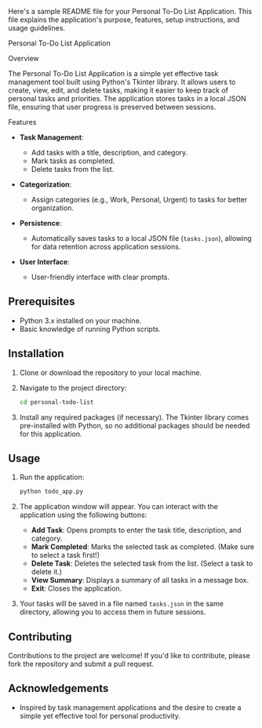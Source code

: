 Here's a sample README file for your Personal To-Do List Application. This file explains the application's purpose, features, setup instructions, and usage guidelines.


Personal To-Do List Application

 Overview

The Personal To-Do List Application is a simple yet effective task management tool built using Python's Tkinter library. It allows users to create, view, edit, and delete tasks, making it easier to keep track of personal tasks and priorities. The application stores tasks in a local JSON file, ensuring that user progress is preserved between sessions.

 Features

- **Task Management**: 
  - Add tasks with a title, description, and category.
  - Mark tasks as completed.
  - Delete tasks from the list.
  
- **Categorization**: 
  - Assign categories (e.g., Work, Personal, Urgent) to tasks for better organization.

- **Persistence**: 
  - Automatically saves tasks to a local JSON file (`tasks.json`), allowing for data retention across application sessions.

- **User Interface**: 
  - User-friendly interface with clear prompts.

## Prerequisites

- Python 3.x installed on your machine.
- Basic knowledge of running Python scripts.

## Installation

1. Clone or download the repository to your local machine.

   
2. Navigate to the project directory:
   ```bash
   cd personal-todo-list
   ```

3. Install any required packages (if necessary). The Tkinter library comes pre-installed with Python, so no additional packages should be needed for this application.

## Usage

1. Run the application:
   ```bash
   python todo_app.py
   ```

2. The application window will appear. You can interact with the application using the following buttons:
   - **Add Task**: Opens prompts to enter the task title, description, and category.
   - **Mark Completed**: Marks the selected task as completed. (Make sure to select a task first!)
   - **Delete Task**: Deletes the selected task from the list. (Select a task to delete it.)
   - **View Summary**: Displays a summary of all tasks in a message box.
   - **Exit**: Closes the application.

3. Your tasks will be saved in a file named `tasks.json` in the same directory, allowing you to access them in future sessions.

## Contributing

Contributions to the project are welcome! If you'd like to contribute, please fork the repository and submit a pull request.


## Acknowledgements

- Inspired by task management applications and the desire to create a simple yet effective tool for personal productivity.

